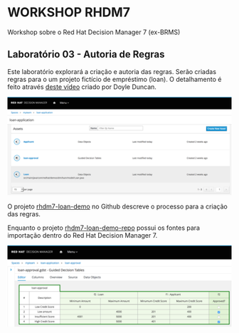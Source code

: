 
# WORKSHOP RHDM7
Workshop sobre o Red Hat Decision Manager 7 (ex-BRMS)

## Laboratório 03 - Autoria de Regras
Este laboratório explorará a criação e autoria das regras. Serão criadas regras para o um projeto fictício de empréstimo (loan). O detalhamento é feito através [deste vídeo](https://drive.google.com/file/d/1tZNw9oXXMAFJ1dOyCSoUq0Z-gTjz4lpI/view) criado por Doyle Duncan.

![Overview1](../images/loan-prj-overview.png)

O projeto [rhdm7-loan-demo](https://github.com/jbossdemocentral/rhdm7-loan-demo) no Github descreve o processo para a criação das regras.

Enquanto o projeto [rhdm7-loan-demo-repo](https://github.com/jbossdemocentral/rhdm7-loan-demo-repo) possui os fontes para importação dentro do Red Hat Decision Manager 7.

![Overview2](../images/decision-table.png)

